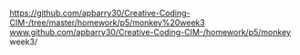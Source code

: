 https://github.com/apbarry30/Creative-Coding-CIM-/tree/master/homework/p5/monkey%20week3
www.github.com/apbarry30/Creative-Coding-CIM-/homework/p5/monkey week3/
